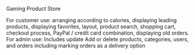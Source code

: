 [](https://the-gaming-world.netlify.app/) 
Gaming Product Store

For customer use: arranging according to calories, displaying leading products, displaying favorites, layout, product search, shopping cart, checkout process, PayPal / credit card combination, displaying old orders. For admin use: Includes update Add or delete products, categories, users, and orders including marking orders as a delivery option
